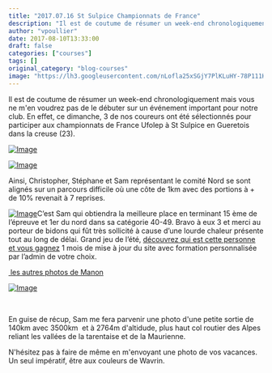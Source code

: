 ```yaml
---
title: "2017.07.16 St Sulpice Championnats de France"
description: "Il est de coutume de résumer un week-end chronologiquement mais vous ne m'en voudrez pas de le débuter sur un événement important pour notre club. En effet, ce dimanche, 3 de nos coureurs ont été sélectionnés pour participer aux championnats de France Ufolep à St Sulpice en Gueretois dans la creuse (23)."
author: "vpoullier"
date: 2017-08-10T13:33:00
draft: false
categories: ["courses"]
tags: []
original_category: "blog-courses"
image: "https://lh3.googleusercontent.com/nLofla25xSGjY7PlKLuHY-78P111H7dr_kv6YSdqIgZnFEFh2dGmC7paA6THqXSEIlBM0RaRfkICMTOVsSxqWjGMwYrPfFB9F5dEreGmSNXYCHTPC-jd1z4dhvZWunCzt6eT7jEHwL3JrIFqOE0WYfiFU8M9bzt8kLaHs5eFMPRi5zCXqF8Ut_7d-yn8Njio4yBwA4Dr-bMWOSHNA7DreACTZ8eCZAXmBwKoerdcCNF5Zge9jwM72dhhRd_RrvjEOnXRTWr3tWSVuMHfqoh9TFGHF2XlUYElTFwuwOboxjrs4oijNQzE5TUVWEGCdZq4JkU24GxHLkFEpkay-VRUfL0iUragh3i2GGQuSXkbIai8wS02shRJP5fN8IqixhxGRu5EgHj9pxsDSUgkKqs4JbH-LkcZ8bwzxVe2vJ06AnLUIPDKHZkjjG-7me76OjCygdd3nLZ2g_S--3mEiJUkR4qboMTzzBFUH10NB7eZpCrzLS_G5XQPEKJF3huEBhP4lPMoucpysdV7Ss-Yu1eu8nM-Ip6UgwkJuKQvZl3lvi_4LUZA4oYGgQk3o-9XYu4y5f3ur6wcDRx2bjemYjfFVOG1A4F52YoehfFW0BzTsm7xM37cjP-8iIM4n4KLYot9GsBnntiTO5-xX4-ZtQ853LRxhX2n-CPUv5F6s7YHxb2fi5Q=w1369-h770-no"
---
```


Il est de coutume de résumer&nbsp;un week-end chronologiquement mais vous ne m'en voudrez pas de le débuter sur un événement important pour notre club. En effet, ce dimanche,&nbsp;3 de nos coureurs&nbsp;ont été sélectionnés pour participer&nbsp;aux championnats de France Ufolep à St Sulpice en Gueretois dans la creuse (23).

<!--more-->

[![Image](https://lh3.googleusercontent.com/_83QGR0JKp2dkxJ1wdEUTq2_37uPOjhLlEQRPdZsL-WA68S1VX0rzeGRJGv1T4xwED7lkMov7iuirwthg9dhwOInx7mICs_KMjmQHTgo1Wx1EpyQQh6srjK9OSb6V3NOBtsd2TueXRVGnjQ1TimvbxxXjsq5K-W737nGUtlrAsC8pkZUMwDXh_fWaPiVFL4Z2acU_8ci09u9WMCw49GND2Q7zPZ1qJD_l33d7345--XqubJQE00edRZUmTY44yHOKeTuwh03DGMnBSN11elfp-Kbgp2hylPb-5TXEYdhbVgFcaBLD4xuwXzaSht0Nm9a4WbIWhfXZs2ldOdyLcUAf_usH-2xk66O7fCxJvJVY9nNog1pLnktQ2qtl1hycsbTSbFKskSaNSkqr5gwl584BQ1ZSFXxhgLpl3FNNyXGcmLKWJimkNBUnjkKStogb--Ugn2WPP3YDGPRgd9ay_qRXTq1R4Cn53xZ8Cfo6hLyMQEuQqq5KAz6WNhAfJD71ir4dFRvRr1cECcI4l4ufgpZxtsGszjjIG9RygxYAi-dKX1GoDahgc_w7r0y3FsdI-5ReE-GuF_vYTcsWWzzZaoz4otojOTRfyMYIpyoonUgGEbGwE_jv8hytkKrQAII7Vc6ULIv8GBh3TaR2r6G_-X8aL71l4CNgK--FXbPZhk5JjGyr1k=w400)](https://lh3.googleusercontent.com/_83QGR0JKp2dkxJ1wdEUTq2_37uPOjhLlEQRPdZsL-WA68S1VX0rzeGRJGv1T4xwED7lkMov7iuirwthg9dhwOInx7mICs_KMjmQHTgo1Wx1EpyQQh6srjK9OSb6V3NOBtsd2TueXRVGnjQ1TimvbxxXjsq5K-W737nGUtlrAsC8pkZUMwDXh_fWaPiVFL4Z2acU_8ci09u9WMCw49GND2Q7zPZ1qJD_l33d7345--XqubJQE00edRZUmTY44yHOKeTuwh03DGMnBSN11elfp-Kbgp2hylPb-5TXEYdhbVgFcaBLD4xuwXzaSht0Nm9a4WbIWhfXZs2ldOdyLcUAf_usH-2xk66O7fCxJvJVY9nNog1pLnktQ2qtl1hycsbTSbFKskSaNSkqr5gwl584BQ1ZSFXxhgLpl3FNNyXGcmLKWJimkNBUnjkKStogb--Ugn2WPP3YDGPRgd9ay_qRXTq1R4Cn53xZ8Cfo6hLyMQEuQqq5KAz6WNhAfJD71ir4dFRvRr1cECcI4l4ufgpZxtsGszjjIG9RygxYAi-dKX1GoDahgc_w7r0y3FsdI-5ReE-GuF_vYTcsWWzzZaoz4otojOTRfyMYIpyoonUgGEbGwE_jv8hytkKrQAII7Vc6ULIv8GBh3TaR2r6G_-X8aL71l4CNgK--FXbPZhk5JjGyr1k=w1369-h770-no)

[![Image](https://lh3.googleusercontent.com/HgwjV2BSnjzR-mHAQhzKKrYeFiJKtPPSKeMUdG7y3EJbkrYl2D_OW1_x2ZNsJ5Mo9LucoFTCywzpN38wal0dvc3tV-1_RGl3CnSapK8bVzdKyD8ZksgAJshKjuyzW4N4NpopgmCiIpBErxMDIue-jpQXnBJZUkAtvqz4vkQrsQS9KsR8IVvSPct24Ty34yVP3tJQz52xaQAO3WnmESjjrJwOE1Fw6_m6fh8YqNmdQrNMxH9WygKUa7IC90XvkLARGnGwetBrLOJMMztC4ApFjVO7vzhqbiCUg8BKLdxbocYtDKhcX5z2UjFWbXmAgGz_QXN4F6CDj6EFaaarVMvxdyNb8QIDh8x0RMWQEdmjP6_nQhlVtjgczage2XBJ4m3sLiOxTNnM6cbncHGpu50BMpyMlwdBz8ZRdZreVUQNP4BIgTlHy2jvBBFuzyovlES2v7Men_kQ17jWn7afcRuDXh_wXuaE31xl4iuD0Zwyqwy9deGFoQIIjrhYTr6DPn1XEan41wzwTQM8sBCH4VopJkR9RkZi4uGV7z9037YapdqRCkh5dTiymsNLxKfM2GqTdQh-M7vyc4hng56ls7RQp9K5fkbeObZiWqXKoIHZnISX2AOs_eoMovlUVFAjGWwj6sr2sjgeFiYc7QHVNXwAom4VqLFH3vmduZNlsla8bd7zWfU=w1369-h770-no)](https://lh3.googleusercontent.com/HgwjV2BSnjzR-mHAQhzKKrYeFiJKtPPSKeMUdG7y3EJbkrYl2D_OW1_x2ZNsJ5Mo9LucoFTCywzpN38wal0dvc3tV-1_RGl3CnSapK8bVzdKyD8ZksgAJshKjuyzW4N4NpopgmCiIpBErxMDIue-jpQXnBJZUkAtvqz4vkQrsQS9KsR8IVvSPct24Ty34yVP3tJQz52xaQAO3WnmESjjrJwOE1Fw6_m6fh8YqNmdQrNMxH9WygKUa7IC90XvkLARGnGwetBrLOJMMztC4ApFjVO7vzhqbiCUg8BKLdxbocYtDKhcX5z2UjFWbXmAgGz_QXN4F6CDj6EFaaarVMvxdyNb8QIDh8x0RMWQEdmjP6_nQhlVtjgczage2XBJ4m3sLiOxTNnM6cbncHGpu50BMpyMlwdBz8ZRdZreVUQNP4BIgTlHy2jvBBFuzyovlES2v7Men_kQ17jWn7afcRuDXh_wXuaE31xl4iuD0Zwyqwy9deGFoQIIjrhYTr6DPn1XEan41wzwTQM8sBCH4VopJkR9RkZi4uGV7z9037YapdqRCkh5dTiymsNLxKfM2GqTdQh-M7vyc4hng56ls7RQp9K5fkbeObZiWqXKoIHZnISX2AOs_eoMovlUVFAjGWwj6sr2sjgeFiYc7QHVNXwAom4VqLFH3vmduZNlsla8bd7zWfU=w1369-h770-no)

Ainsi, Christopher, Stéphane et Sam représentant le comité Nord se sont alignés sur un parcours difficile où une côte de 1km avec des portions à + de 10%&nbsp;revenait à 7 reprises.

[![Image](https://lh3.googleusercontent.com/4FxXeIEf-WdW3zkqK1ROEnawhdjzqlq-Lj2HjLTDy7EkMBzkuOa61kdpLBHAPctl8R3HK3j01UHtHgjI88yqReTuhgyBMmUX3sVs8YZOQkQnu1MtHNLC3d5jssAQmLFFu26vTQdcpF7fXfsEFLqVYGqF7006ErMZhkev19Iw-a6bH0dFP2mYCYVvYVf1rgihY0VrIod0f17ZSchcU1BSYOAMn1FGKsq3NhRktWxSIeM_6Rn0GnYFDYPfpPGZzUDvZ2xZtkSgWqt5k9hAN1l24bP4DhQXtsFoacvW-FdfR99DfW4oMvf_jdXopWVQatlKTtTz9joNmNSJhNmeQoZpdEVKLzzpSbPS5Nrnz3XT7UWoaYWBa0TZOWKWYKeBhrMd_HcVdDZf7hU8lh58g5dQhNKVg41l8ZYBp_-qxBfKA0AyLmoWddL-X_FsEvPflzE9QxV2G5zeeBNXlH7gZDf30tThROXQl2W1ZlASV3w7TAuIMHUtTpBMqTbvrjgXvdeQnUVxP-UZoybBihyWfPPg6XyGYN82UaRMlSp578cJ6D7yQLt9XzitFEubAXyrmbwUv4j-xKYY788FL7pnvKRqvshHhiR3PTleRMulBXGvbpG8Ul19d7Lv6QwlkWpQL_PgXkUfgw1QM1YvgAinTWjz_MkQE4KMxdAkOk5HbInHVu6GgxU=w1369-h770-no)](https://lh3.googleusercontent.com/4FxXeIEf-WdW3zkqK1ROEnawhdjzqlq-Lj2HjLTDy7EkMBzkuOa61kdpLBHAPctl8R3HK3j01UHtHgjI88yqReTuhgyBMmUX3sVs8YZOQkQnu1MtHNLC3d5jssAQmLFFu26vTQdcpF7fXfsEFLqVYGqF7006ErMZhkev19Iw-a6bH0dFP2mYCYVvYVf1rgihY0VrIod0f17ZSchcU1BSYOAMn1FGKsq3NhRktWxSIeM_6Rn0GnYFDYPfpPGZzUDvZ2xZtkSgWqt5k9hAN1l24bP4DhQXtsFoacvW-FdfR99DfW4oMvf_jdXopWVQatlKTtTz9joNmNSJhNmeQoZpdEVKLzzpSbPS5Nrnz3XT7UWoaYWBa0TZOWKWYKeBhrMd_HcVdDZf7hU8lh58g5dQhNKVg41l8ZYBp_-qxBfKA0AyLmoWddL-X_FsEvPflzE9QxV2G5zeeBNXlH7gZDf30tThROXQl2W1ZlASV3w7TAuIMHUtTpBMqTbvrjgXvdeQnUVxP-UZoybBihyWfPPg6XyGYN82UaRMlSp578cJ6D7yQLt9XzitFEubAXyrmbwUv4j-xKYY788FL7pnvKRqvshHhiR3PTleRMulBXGvbpG8Ul19d7Lv6QwlkWpQL_PgXkUfgw1QM1YvgAinTWjz_MkQE4KMxdAkOk5HbInHVu6GgxU=w1369-h770-no)C’est Sam qui obtiendra la meilleure place en terminant 15 ème de l’épreuve et 1er&nbsp;du nord dans sa catégorie 40-49. Bravo à eux 3&nbsp;et merci au porteur de bidons qui fût très sollicité à cause d’une lourde chaleur présente tout au long de délai. Grand jeu de l’été,&nbsp;[découvrez qui est cette personne et vous gagnez](https://photos.google.com/photo/AF1QipMT_TY8uV9gFqrLiZhmTdtexrXEgv_3LmyAOsQH)&nbsp;1 mois de mise à jour du site avec formation personnalisée par l’admin de votre choix.

[&nbsp;les autres photos de Manon](https://photos.app.goo.gl/87UXKT3YIqwUacsz1)

[![Image](https://lh3.googleusercontent.com/lmXL8o-EemXut8XudUGZpIFdtKT6FwYyMPF8BDmlOY1Ts9PfZeIkMOSk-_iKZQ0P_K1BxDur0N1C3SypruM_3vPFqF-Z0YtsOCGuXCgw9sIH7Pog8s4PMUEDfC6P1WGMNjSudk2E7sqgz8JbreQluhwMTgUux03SlqtacZWvdEX6gEFHThW1_M48R5Ja-6cLdYcQ54f42_MxaboM1pJsvOSYF3GgxIeWy3CZEe0jQW6uyr6fDycpJVVqlS9l0Pjp5A7GSor6Ejh3uTVLvA9dAN1Rg77FV4yLFb-fQ3i-Gu2Pb8gPA0EJFxasQEZkAPIItt5tU1ywFfCJ-nwSJuSKz4OIIXGYfh2gSbDlwLdjCd_SI92IVJYcKUCGcotmYEUYXHNToMlNgy3SqApBXdzQFjdaxdCUIBINElHXDj73C-EtpiHG6bJ_41csHFnC1B0HBKik66ozy9z0Hxa10vntHNERLazIxQAp6daiVYYSNzEsQmsb_YnUVrtaGtjTw-MjxuequjgB4GfmjVW1kzmrPWubglAaeB-fWRli2NqopXJZOO-FWs0ylYAFm6ITrdJyNAAPdmIdTu8d4-xPYnGxPXKI1uJni_MgJLsJ3CzOcVn8NTuZaNu6djk1_K_a_4SKdg01egd6p6g3pbggBOaFnpAlcSicqacciA=w250-h335-no)](https://photos.google.com/photo/AF1QipMIkgfDt2IZg3QcGQxCcuPvTD3wEUUchUPZXIwb)

&nbsp;&nbsp;

En guise de récup, Sam me fera parvenir une photo d'une petite sortie de 140km avec 3500km &nbsp;et à 2764m d'altidude, plus haut col routier des Alpes reliant les vallées de la tarentaise et de la Maurienne.

N'hésitez pas à faire de même en m'envoyant une photo de vos vacances. Un seul impératif, être aux couleurs de Wavrin.